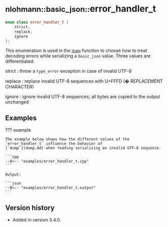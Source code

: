 # <small>nlohmann::basic_json::</small>error_handler_t

```cpp
enum class error_handler_t {
    strict,
    replace,
    ignore
};
```

This enumeration is used in the [`dump`](dump.md) function to choose how to treat decoding errors while serializing a
`basic_json` value. Three values are differentiated:

strict
:   throw a `type_error` exception in case of invalid UTF-8

replace
:   replace invalid UTF-8 sequences with U+FFFD (� REPLACEMENT CHARACTER)

ignore
:   ignore invalid UTF-8 sequences; all bytes are copied to the output unchanged

## Examples

??? example

    The example below shows how the different values of the `error_handler_t` influence the behavior of
    [`dump`](dump.md) when reading serializing an invalid UTF-8 sequence.

    ```cpp
    --8<-- "examples/error_handler_t.cpp"
    ```
    
    Output:
    
    ```json
    --8<-- "examples/error_handler_t.output"
    ```

## Version history

- Added in version 3.4.0.
